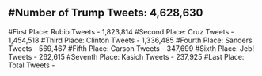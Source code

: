 #Number of Trump Tweets: 4,628,630
---
#First Place: Rubio Tweets - 1,823,814
#Second Place: Cruz Tweets - 1,454,518
#Third Place: Clinton Tweets - 1,336,485
#Fourth Place: Sanders Tweets - 569,467
#Fifth Place: Carson Tweets - 347,699
#Sixth Place: Jeb! Tweets - 262,615
#Seventh Place: Kasich Tweets - 237,925
#Last Place: Total Tweets -  
